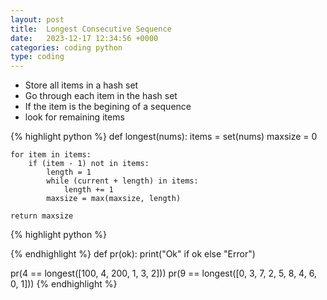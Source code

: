 ```yaml
---
layout: post
title:  Longest Consecutive Sequence
date:   2023-12-17 12:34:56 +0000
categories: coding python
type: coding
---
```

- Store all items in a hash set 
- Go through each item in the hash set
- If the item is the begining of a sequence
- look for remaining items

{% highlight python %}
def longest(nums):
    items = set(nums)
    maxsize = 0

    for item in items:
        if (item - 1) not in items:
            length = 1
            while (current + length) in items:
                length += 1
            maxsize = max(maxsize, length)

    return maxsize

{% highlight python %}

{% endhighlight %}
def pr(ok): print("Ok" if ok else "Error")


pr(4 == longest([100, 4, 200, 1, 3, 2]))
pr(9 == longest([0, 3, 7, 2, 5, 8, 4, 6, 0, 1]))
{% endhighlight %}
